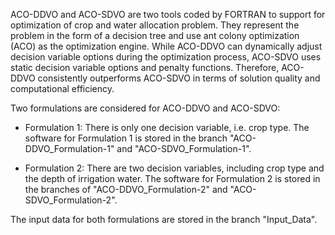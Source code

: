 ACO-DDVO and ACO-SDVO are two tools coded by FORTRAN to support for optimization of crop and water allocation problem. They represent the problem in the form of a decision tree and use ant colony optimization (ACO) as the optimization engine. While ACO-DDVO can dynamically adjust decision variable options during the optimization process, ACO-SDVO uses static decision variable options and penalty functions. Therefore, ACO-DDVO consistently outperforms ACO-SDVO in terms of solution quality and computational efficiency.

Two formulations are considered for ACO-DDVO and ACO-SDVO:

- Formulation 1: There is only one decision variable, i.e. crop type. The software for Formulation 1 is stored in the branch "ACO-DDVO_Formulation-1" and "ACO-SDVO_Formulation-1".

- Formulation 2: There are two decision variables, including crop type and the depth of irrigation water. The software for Formulation 2 is stored in the branches of "ACO-DDVO_Formulation-2" and "ACO-SDVO_Formulation-2".
 
The input data for both formulations are stored in the branch "Input_Data".
